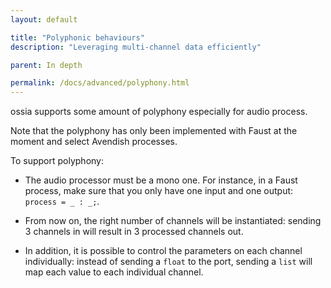 ```yaml
---
layout: default

title: "Polyphonic behaviours"
description: "Leveraging multi-channel data efficiently"

parent: In depth

permalink: /docs/advanced/polyphony.html
---
```


ossia supports some amount of polyphony especially for audio process.

Note that the polyphony has only been implemented with Faust at the moment and select Avendish processes.

To support polyphony:

- The audio processor must be a mono one. For instance, in a Faust process, make sure that you only have one input and one output: `process = _ : _;`.

- From now on, the right number of channels will be instantiated: sending 3 channels in will result in 3 processed channels out.

- In addition, it is possible to control the parameters on each channel individually: instead of sending a `float` to the port, sending a `list` will map each value to each individual channel.
